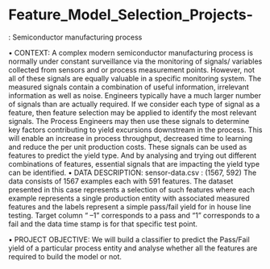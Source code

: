 # Feature_Model_Selection_Projects-

: Semiconductor manufacturing process

• CONTEXT: A complex modern semiconductor manufacturing process is normally under constant surveillance via the monitoring of signals/
variables collected from sensors and or process measurement points. However, not all of these signals are equally valuable in a specific 
monitoring system. The measured signals contain a combination of useful information, irrelevant information as well as noise. Engineers 
typically have a much larger number of signals than are actually required. If we consider each type of signal as a feature, then feature 
selection may be applied to identify the most relevant signals. The Process Engineers may then use these signals to determine key factors 
contributing to yield excursions downstream in the process. This will enable an increase in process throughput, decreased time to learning 
and reduce the per unit production costs. These signals can be used as features to predict the yield type. And by analysing and trying out 
different combinations of features, essential signals that are impacting the yield type can be identified.
• DATA DESCRIPTION: sensor-data.csv : (1567, 592)
The data consists of 1567 examples each with 591 features. 
The dataset presented in this case represents a selection of such features where each example represents a single production entity with 
associated measured features and the labels represent a simple pass/fail yield for in house line testing. Target column “ –1” corresponds to 
a pass and “1” corresponds to a fail and the data time stamp is for that specific test point.

• PROJECT OBJECTIVE: We will build a classifier to predict the Pass/Fail yield of a particular process entity and analyse whether all the 
features are required to build the model or not.
